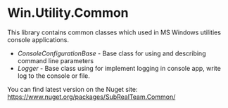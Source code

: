 # Win.Utility.Common

This library contains common classes which used in MS Windows utilities console applications.

* *ConsoleConfigurationBase* - Base class for using and describing command line parameters
* *Logger* - Base class using for implement logging in console app, write log to the console or file.

You can find latest version on the Nuget site: https://www.nuget.org/packages/SubRealTeam.Common/
